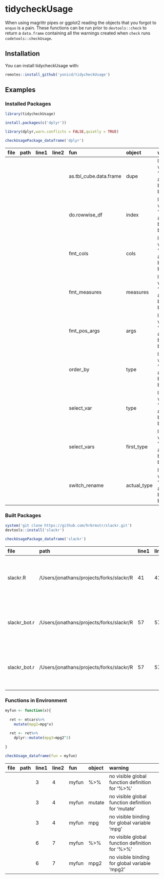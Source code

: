 # tidycheckUsage

When using magrittr pipes or ggplot2 reading the objects that you forgot
to `enquo` is a pain. These functions can be run prior to
`devtools::check` to return a `data.frame` containing all the warnings
created when `check` runs `codetools::checkUsage`.

## Installation

You can install tidycheckUsage with:

``` r
remotes::install_github('yonicd/tidycheckUsage')
```

## Examples

### Installed Packages

``` r
library(tidycheckUsage)
```

``` r
install.packages(c('dplyr'))
```

``` r
library(dplyr,warn.conflicts = FALSE,quietly = TRUE)

checkUsagePackage_dataframe('dplyr')
```
|file |path |line1 |line2 |fun                    |object      |warning                                                   |
|:----|:----|:-----|:-----|:----------------------|:-----------|:---------------------------------------------------------|
|     |     |      |      |as.tbl_cube.data.frame |dupe        |local variable ‘dupe’ assigned but may not be used        |
|     |     |      |      |do.rowwise_df          |index       |local variable ‘index’ assigned but may not be used       |
|     |     |      |      |fmt_cols               |cols        |local variable ‘cols’ assigned but may not be used        |
|     |     |      |      |fmt_measures           |measures    |local variable ‘measures’ assigned but may not be used    |
|     |     |      |      |fmt_pos_args           |args        |local variable ‘args’ assigned but may not be used        |
|     |     |      |      |order_by               |type        |local variable ‘type’ assigned but may not be used        |
|     |     |      |      |select_var             |type        |local variable ‘type’ assigned but may not be used        |
|     |     |      |      |select_vars            |first_type  |local variable ‘first_type’ assigned but may not be used  |
|     |     |      |      |switch_rename          |actual_type |local variable ‘actual_type’ assigned but may not be used |


### Built Packages

``` r
system('git clone https://github.com/hrbrmstr/slackr.git')
devtools::install('slackr')
```

``` r
checkUsagePackage_dataframe('slackr')
```
|file         |path                                     |line1 |line2 |fun        |object   |warning                                                |
|:------------|:----------------------------------------|:-----|:-----|:----------|:--------|:------------------------------------------------------|
|slackr.R     |/Users/jonathans/projects/forks/slackr/R |41    |41    |slackr     |resp_ret |local variable ‘resp_ret’ assigned but may not be used |
|slackr_bot.r |/Users/jonathans/projects/forks/slackr/R |57    |57    |slackr_bot |resp_ret |local variable ‘resp_ret’ assigned but may not be used |
|slackr_bot.r |/Users/jonathans/projects/forks/slackr/R |57    |57    |slackrBot  |resp_ret |local variable ‘resp_ret’ assigned but may not be used |

### Functions in Environment

``` r
myfun <- function(x){
  
  ret <- mtcars%>%
    mutate(mpg2=mpg*x)
  
  ret <- ret%>%
    dplyr::mutate(mpg3=mpg2^2)
  
}

checkUsage_dataframe(fun = myfun)
```

|file |path |line1 |line2 |fun   |object |warning                                            |
|:----|:----|:-----|:-----|:-----|:------|:--------------------------------------------------|
|     |     |3     |4     |myfun |%>%    |no visible global function definition for ‘%>%’    |
|     |     |3     |4     |myfun |mutate |no visible global function definition for ‘mutate’ |
|     |     |3     |4     |myfun |mpg    |no visible binding for global variable ‘mpg’       |
|     |     |6     |7     |myfun |%>%    |no visible global function definition for ‘%>%’    |
|     |     |6     |7     |myfun |mpg2   |no visible binding for global variable ‘mpg2’      |
